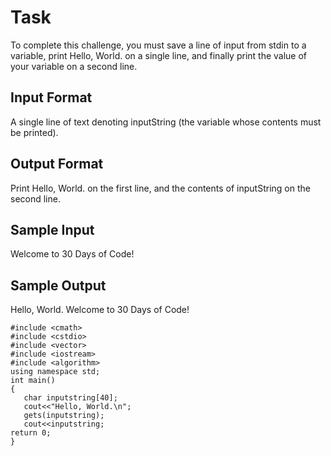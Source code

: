 # Task
To complete this challenge, you must save a line of input from stdin to a variable, print Hello, World. on a single line, and finally print the value of your variable on a second line.
## Input Format
A single line of text denoting inputString (the variable whose contents must be printed).
## Output Format
Print Hello, World. on the first line, and the contents of inputString on the second line.
## Sample Input
Welcome to 30 Days of Code!
## Sample Output
Hello, World. 
Welcome to 30 Days of Code!

```
#include <cmath>
#include <cstdio>
#include <vector>
#include <iostream>
#include <algorithm>
using namespace std;
int main() 
{
   char inputstring[40];
   cout<<"Hello, World.\n"; 
   gets(inputstring);
   cout<<inputstring;
return 0;
}
```
